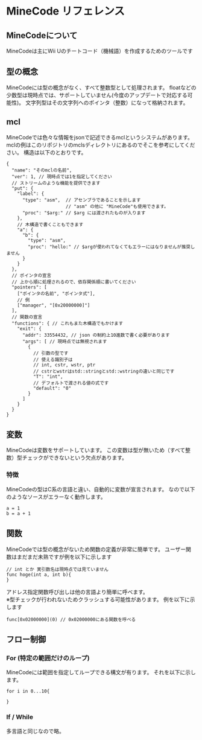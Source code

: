 # MineCode リフェレンス
## MineCodeについて
MineCodeは主にWii Uのチートコード（機械語）を作成するためのツールです

## 型の概念
MineCodeには型の概念がなく、すべて整数型として処理されます。
floatなどの少数型は現時点では、サポートしていません(今度のアップデートで対応する可能性)。
文字列型はその文字列へのポインタ（整数）になって格納されます。

## mcl
MineCodeでは色々な情報をjsonで記述できるmclというシステムがあります。
mclの例はこのリポジトリのmclsディレクトリにあるのでそこを参考にしてください。
構造は以下のとおりです。
```jsonc
{
  "name": "そのmclの名前",
  "ver": 1, // 現時点では1を指定してください
  // ストリームのような機能を提供できます
  "put": {
    "label": {
      "type": "asm",  // アセンブラであることを示します
                      // "asm" の他に "MineCode"も使用できます。
      "proc": "$arg:" // $arg には渡されたものが入ります
    },
    // 木構造で書くこともできます
    "a": {
      "b": {
        "type": "asm",
        "proc": "hello:" // $argが使われてなくてもエラーにはなりませんが推奨しません
      }
    }
  },
  // ポインタの宣言
  // 上から順に処理されるので、依存関係順に書いてください
  "pointers": [
    ["ポインタの名前", "ポインタ式"],
    // 例
    ["manager", "[0x20000000]"]
  ],
  // 関数の宣言
  "functions": { // これもまた木構造でもかけます
    "exit": {
      "addr": 33554432, // json の制約上10進数で書く必要があります
      "args": [ // 現時点では無視されます
        {
          // 引数の型です
          // 使える識別子は
          // int, cstr, wstr, ptr
          // cstrとwstrはstd::stringとstd::wstringの違いと同じです
          "T": "int",
          // デフォルトで渡される値の式です
          "default": "0"
        }
      ]
    }
  }
}
```

## 変数
MineCodeは変数をサポートしています。
この変数は型が無いため（すべて整数）型チェックができないという欠点があります。

### 特徴
MineCodeの型はC系の言語と違い、自動的に変数が宣言されます。
なので以下のようなソースがエラーなく動作します。
```
a = 1
b = a + 1
```  

## 関数
MineCodeでは型の概念がないため関数の定義が非常に簡単です。
ユーザー関数はまだまだ未熟ですが例を以下に示します
```
// int とか 実引数名は現時点では見ていません
func hoge(int a, int b){
}
```
アドレス指定関数呼び出しは他の言語より簡単に呼べます。  
※型チェックが行われないためクラッシュする可能性があります。
例を以下に示します
```
func[0x02000000](0) // 0x02000000にある関数を呼べる
```

## フロー制御
### For (特定の範囲だけのループ)
MineCodeには範囲を指定してループできる構文が有ります。
それを以下に示します。
```
for i in 0...10{

}
```

### If / While
多言語と同じなので略。
